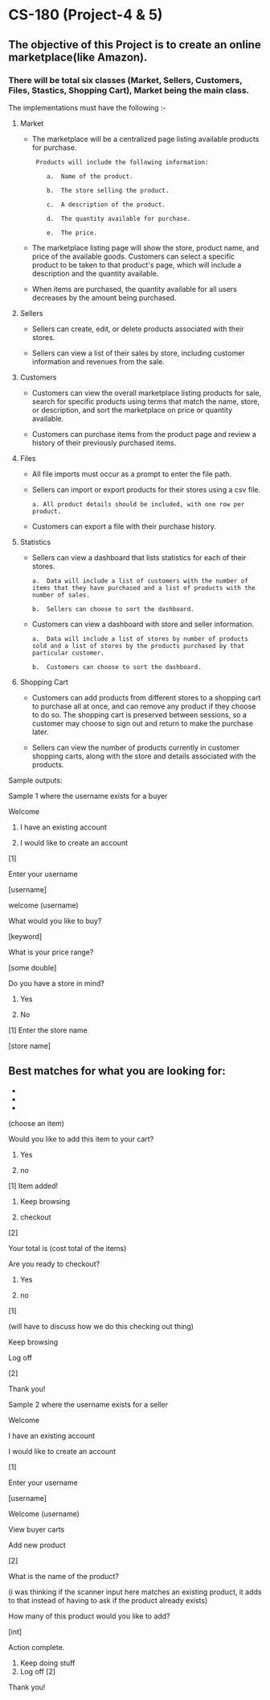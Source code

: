 # CS-180 (Project-4 & 5)

## The objective of this Project is to create an online marketplace(like Amazon). ##

### There will be total six classes (Market, Sellers, Customers, Files, Stastics, Shopping Cart), Market being the main class.

The implementations must have the following :-
1. Market

   - The marketplace will be a centralized page listing available products for purchase. 
    
          Products will include the following information: 
          
             a.  Name of the product.
          
             b.  The store selling the product. 
          
             c.  A description of the product.
            
             d.  The quantity available for purchase.
          
             e.  The price.
          
   - The marketplace listing page will show the store, product name, and price of the available goods. Customers can select a specific product to be taken  to that product's page, which will include a description and the quantity available. 
    
   - When items are purchased, the quantity available for all users decreases by the amount being purchased. 
    
    
2. Sellers

   - Sellers can create, edit, or delete products associated with their stores. 
   
   - Sellers can view a list of their sales by store, including customer information and revenues from the sale. 


3. Customers

   - Customers can view the overall marketplace listing products for sale, search for specific products using terms that match the name, store, or description, and sort the marketplace on price or quantity available. 

   - Customers can purchase items from the product page and review a history of their previously purchased items. 
    
4. Files

   - All file imports must occur as a prompt to enter the file path.
  
   - Sellers can import or export products for their stores using a csv file.
   
     	 a. All product details should be included, with one row per product. 
  
   - Customers can export a file with their purchase history.
  
5. Statistics

   - Sellers can view a dashboard that lists statistics for each of their stores.
   
     	 a.  Data will include a list of customers with the number of items that they have purchased and a list of products with the number of sales. 
     
     	 b.  Sellers can choose to sort the dashboard.
  
   - Customers can view a dashboard with store and seller information.
   
     	 a.  Data will include a list of stores by number of products sold and a list of stores by the products purchased by that particular customer.
     
     	 b.  Customers can choose to sort the dashboard.
			 
6. Shopping Cart

	 - Customers can add products from different stores to a shopping cart to purchase all at once, and can remove any product if they choose to do so. The shopping cart is preserved between sessions, so a customer may choose to sign out and return to make the purchase later.  
	 
	 - Sellers can view the number of products currently in customer shopping carts, along with the store and details associated with the products. 



Sample outputs:

Sample 1 where the username exists for a buyer 

Welcome

1. I have an existing account

2. I would like to create an account 

[1]

Enter your username

[username]

welcome (username) 

What would you like to buy?

[keyword]

What is your price range?

[some double]

Do you have a store in mind?

1. Yes

2. No

[1]
Enter the store name

[store name]

Best matches for what you are looking for:
-
-
-
-

(choose an item)

Would you like to add this item to your cart?

1. Yes

2. no


[1]
Item added!

1. Keep browsing

2. checkout

[2]

Your total is (cost total of the items)

Are you ready to checkout?

1. Yes

2. no

[1]

(will have to discuss how we do this checking out thing)

Keep browsing

Log off

[2]

Thank you!


Sample 2 where the username exists for a seller

Welcome

I have an existing account

I would like to create an account

[1]

Enter your username

[username]

Welcome (username)

View buyer carts 

Add new product

[2]

What is the name of the product? 

(i was thinking if the scanner input here matches an existing product, it adds to that instead of having to ask if the product already exists)

How many of this product would you like to add?

[int]

 Action complete. 
1. Keep doing stuff
2. Log off
[2] 

Thank you!


